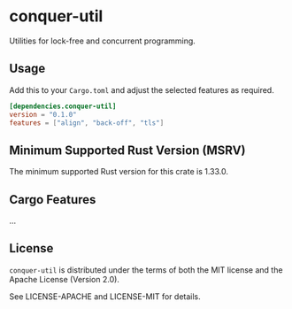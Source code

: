 # conquer-util

Utilities for lock-free and concurrent programming.

## Usage

Add this to your `Cargo.toml` and adjust the selected features as required.

```toml
[dependencies.conquer-util]
version = "0.1.0"
features = ["align", "back-off", "tls"]
```

## Minimum Supported Rust Version (MSRV)

The minimum supported Rust version for this crate is 1.33.0.

## Cargo Features

...

## License

`conquer-util` is distributed under the terms of both the MIT license and the
Apache License (Version 2.0).

See LICENSE-APACHE and LICENSE-MIT for details.
